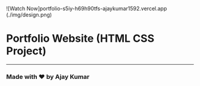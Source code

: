 ![Watch Now]portfolio-s5iy-h69h90tfs-ajaykumar1592.vercel.app
(./img/design.png)
# Portfolio Website (HTML CSS Project)

---

### Made with ❤️ by Ajay Kumar

